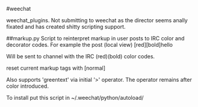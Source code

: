 #weechat

weechat_plugins. Not submitting to weechat as the director seems anally fixated and has created shitty scripting support.

##markup.py
Script to reinterpret markup in user posts to IRC color and decorator codes.
For example the post (local view)
[red][bold]hello

Will be sent to channel with the IRC (red)(bold) color codes.

reset current markup tags with [normal]

Also supports 'greentext' via initial '>' operator. The operator remains after color introduced.

To install put this script in ~/.weechat/python/autoload/
